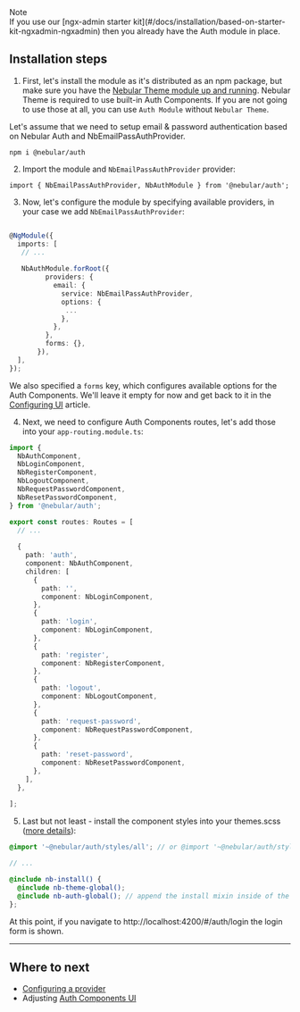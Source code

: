 <div class="note note-info section-end">
  <div class="note-title">Note</div>
  <div class="note-body">
    If you use our [ngx-admin starter kit](#/docs/installation/based-on-starter-kit-ngxadmin-ngxadmin) then you already have the Auth module in place.
  </div>
</div>

## Installation steps

1) First, let's install the module as it's distributed as an npm package, but make sure you have the [Nebular Theme module up and running](https://akveo.github.io/nebular/#/docs/installation/add-into-existing-project).
Nebular Theme is required to use built-in Auth Components. If you are not going to use those at all, you can use `Auth Module` without `Nebular Theme`. 

Let's assume that we need to setup email & password authentication based on Nebular Auth and NbEmailPassAuthProvider.

`npm i @nebular/auth`
    
2) Import the module and `NbEmailPassAuthProvider` provider:

`import { NbEmailPassAuthProvider, NbAuthModule } from '@nebular/auth';`

3) Now, let's configure the module by specifying available providers, in your case we add `NbEmailPassAuthProvider`:

```typescript

@NgModule({
  imports: [
   // ...
    
   NbAuthModule.forRoot({
         providers: {
           email: {
             service: NbEmailPassAuthProvider,
             options: {
              ...
             },
           },
         },
         forms: {},
       }), 
  ],
});

```

We also specified a `forms` key, which configures available options for the Auth Components. We'll leave it empty for now and get back to it in the [Configuring UI](#/docs/auth/configuring-ui) article.

4) Next, we need to configure Auth Components routes, let's add those into your `app-routing.module.ts`:


```typescript
import {
  NbAuthComponent,
  NbLoginComponent,
  NbRegisterComponent,
  NbLogoutComponent,
  NbRequestPasswordComponent,
  NbResetPasswordComponent,
} from '@nebular/auth';

export const routes: Routes = [
  // ... 
  
  {
    path: 'auth',
    component: NbAuthComponent,
    children: [
      {
        path: '',
        component: NbLoginComponent,
      },
      {
        path: 'login',
        component: NbLoginComponent,
      },
      {
        path: 'register',
        component: NbRegisterComponent,
      },
      {
        path: 'logout',
        component: NbLogoutComponent,
      },
      {
        path: 'request-password',
        component: NbRequestPasswordComponent,
      },
      {
        path: 'reset-password',
        component: NbResetPasswordComponent,
      },
    ],
  },
  
];
```

5) Last but not least - install the component styles into your themes.scss ([more details](/#/docs/guides/enabling-theme-system)):

```scss
@import '~@nebular/auth/styles/all'; // or @import '~@nebular/auth/styles/{theme-name}';

// ... 

@include nb-install() {
  @include nb-theme-global();
  @include nb-auth-global(); // append the install mixin inside of the nb-install
};

```

At this point, if you navigate to http://localhost:4200/#/auth/login the login form is shown.

<hr class="section-end">

## Where to next

- [Configuring a provider](#/docs/auth/configuring-a-provider)
- Adjusting [Auth Components UI](#/docs/auth/configuring-ui)
